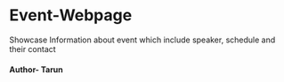 # Event-Webpage
Showcase Information about event which include speaker, schedule and their contact
<br>
#### Author- Tarun 
